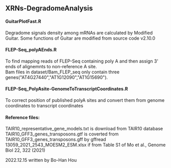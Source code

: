 ## XRNs-DegradomeAnalysis

#### GuitarPlotFast.R  
Degradome signals density among mRNAs are calculated by Modified Guitar. Some functions of Guitar are modified from source code v2.10.0

#### FLEP-Seq_polyAEnds.R  
To find mapping reads of FLEP-Seq containing poly A and then assign 3' ends of alignemnts to non-reference A site.  
Bam files in dataset/Bam_FLEP_seq only contain three genes("AT4G27440","AT1G12090","AT1G15690").

#### FLEP-Seq_PolyAsite-GenomeToTranscriptCoordinates.R  
To correct position of published polyA sites and convert them from genome coordinates to transcript coordinates

#### Reference files:  
TAIR10_representative_gene_models.txt is download from TAIR10 database  
TAIR10_GFF3_genes_transposons.gtf is coverted from TAIR10_GFF3_genes_transposons.gff by gffread
13059_2021_2543_MOESM2_ESM.xlsx if from Table S1 of Mo et al., Genome Biol 22, 322 (2021)

2022.12.15 written by Bo-Han Hou
